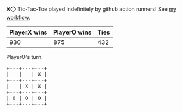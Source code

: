 :x::o: Tic-Tac-Toe played indefinitely by github action runners! See [my workflow](.github/workflows/play.yaml).

|PlayerX wins|PlayerO wins|Ties|
|-|-|-|
|930|875|432|

PlayerO's turn.

<pre>
+---+---+---+
|   |   | X |
+---+---+---+
|   | X | X |
+---+---+---+
| O | O | O |
+---+---+---+
</pre>